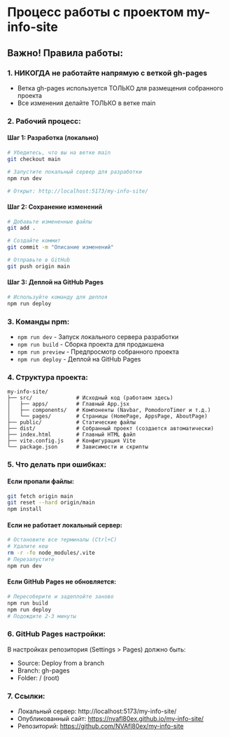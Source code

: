 # Процесс работы с проектом my-info-site

## Важно! Правила работы:

### 1. НИКОГДА не работайте напрямую с веткой gh-pages
- Ветка gh-pages используется ТОЛЬКО для размещения собранного проекта
- Все изменения делайте ТОЛЬКО в ветке main

### 2. Рабочий процесс:

#### Шаг 1: Разработка (локально)
```bash
# Убедитесь, что вы на ветке main
git checkout main

# Запустите локальный сервер для разработки
npm run dev

# Открыт: http://localhost:5173/my-info-site/
```

#### Шаг 2: Сохранение изменений
```bash
# Добавьте измененные файлы
git add .

# Создайте коммит
git commit -m "Описание изменений"

# Отправьте в GitHub
git push origin main
```

#### Шаг 3: Деплой на GitHub Pages
```bash
# Используйте команду для деплоя
npm run deploy
```

### 3. Команды npm:

- `npm run dev` - Запуск локального сервера разработки
- `npm run build` - Сборка проекта для продакшена
- `npm run preview` - Предпросмотр собранного проекта
- `npm run deploy` - Деплой на GitHub Pages

### 4. Структура проекта:

```
my-info-site/
├── src/              # Исходный код (работаем здесь)
│   ├── apps/         # Главный App.jsx
│   ├── components/   # Компоненты (Navbar, PomodoroTimer и т.д.)
│   └── pages/        # Страницы (HomePage, AppsPage, AboutPage)
├── public/           # Статические файлы
├── dist/             # Собранный проект (создается автоматически)
├── index.html        # Главный HTML файл
├── vite.config.js    # Конфигурация Vite
└── package.json      # Зависимости и скрипты
```

### 5. Что делать при ошибках:

#### Если пропали файлы:
```bash
git fetch origin main
git reset --hard origin/main
npm install
```

#### Если не работает локальный сервер:
```bash
# Остановите все терминалы (Ctrl+C)
# Удалите кеш
rm -r -fo node_modules/.vite
# Перезапустите
npm run dev
```

#### Если GitHub Pages не обновляется:
```bash
# Пересоберите и задеплойте заново
npm run build
npm run deploy
# Подождите 2-3 минуты
```

### 6. GitHub Pages настройки:

В настройках репозитория (Settings > Pages) должно быть:
- Source: Deploy from a branch
- Branch: gh-pages
- Folder: / (root)

### 7. Ссылки:

- Локальный сервер: http://localhost:5173/my-info-site/
- Опубликованный сайт: https://nvafl80ex.github.io/my-info-site/
- Репозиторий: https://github.com/NVAfl80ex/my-info-site